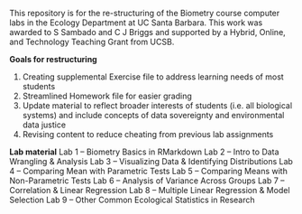 This repository is for the re-structuring of the Biometry course computer labs in the Ecology Department at UC Santa Barbara. This work was awarded to S Sambado and C J Briggs and supported by a Hybrid, Online, and Technology Teaching Grant from UCSB. 

**Goals for restructuring**
1. Creating supplemental Exercise file to address learning needs of most students
2. Streamlined Homework file for easier grading
3. Update material to reflect broader interests of students (i.e. all biological systems) and include concepts of data sovereignty and environmental data justice 
4. Revising content to reduce cheating from previous lab assignments
   
**Lab material**
Lab 1 – Biometry Basics in RMarkdown
Lab 2 – Intro to Data Wrangling & Analysis
Lab 3 – Visualizing Data & Identifying Distributions 
Lab 4 – Comparing Mean with Parametric Tests
Lab 5 – Comparing Means with Non-Parametric Tests
Lab 6 – Analysis of Variance Across Groups
Lab 7 – Correlation & Linear Regression
Lab 8 – Multiple Linear Regression & Model Selection
Lab 9 – Other Common Ecological Statistics in Research
